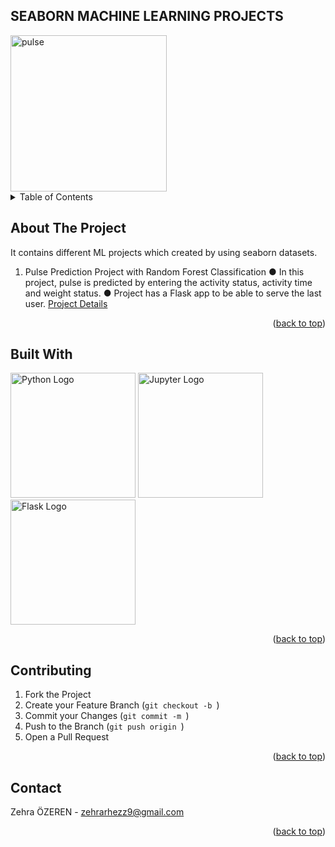 ## SEABORN MACHINE LEARNING PROJECTS
<img src="https://static.vecteezy.com/system/resources/thumbnails/010/853/650/small/cardiogram-cardiograph-oscilloscope-screen-illustration-background-free-png.png" alt="pulse" width=250\>

<!-- TABLE OF CONTENTS -->
<details>
  <summary>Table of Contents</summary>
  <ol>
    <li>
      <a href="#about-the-project">About The Project</a>
      <ul>
        <li><a href="#built-with">Built With</a></li>
      </ul>
    </li>
    <li><a href="#contributing">Contributing</a></li>
    <li><a href="#contact">Contact</a></li>
  </ol>
</details>



<!-- ABOUT THE PROJECT -->
## About The Project

It contains different ML projects which created by using seaborn datasets.
1. Pulse Prediction Project with Random Forest Classification
   ● In this project, pulse is predicted by entering the activity status, activity time and weight status.
   ● Project has a Flask app to be able to serve the last user.
   [Project Details](https://github.com/zehrarhez/seaborn_ML_models/tree/main/pulse_prediction_RFC)
   
<p align="right">(<a href="#readme-top">back to top</a>)</p>



## Built With

<!-- Embedded Python Logo -->
<img src="https://www.python.org/static/community_logos/python-logo-master-v3-TM-flattened.png" alt="Python Logo" width="200"/>

<img src="https://www.pngkey.com/png/full/532-5326567_there-is-a-tool-for-load-testing-the.png" alt="Jupyter Logo" width="200"/>
<img src="https://www.pngitem.com/pimgs/m/159-1595977_flask-python-logo-hd-png-download.png" alt="Flask Logo" width="200"/>

<p align="right">(<a href="#readme-top">back to top</a>)</p>


<!-- CONTRIBUTING -->
## Contributing

1. Fork the Project
2. Create your Feature Branch (`git checkout -b `)
3. Commit your Changes (`git commit -m `)
4. Push to the Branch (`git push origin `)
5. Open a Pull Request

<p align="right">(<a href="#readme-top">back to top</a>)</p>



<!-- CONTACT -->
## Contact

Zehra ÖZEREN - zehrarhezz9@gmail.com


<p align="right">(<a href="#readme-top">back to top</a>)</p>






